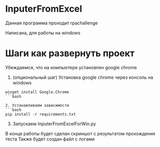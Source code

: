 # InputerFromExcel

Данная программа проходит rpachallenge

Написана, для работы на windows 

# Шаги как развернуть проект

Убеждаемся, что на компьютере установлен google chrome

1. (опциональный шаг) Установка google chrome через консоль на windows
```
winget install Google.Chrome
```bash

2. Устанавливаем зависимости
```bash
pip install -r requirements.txt
```

3. Запускаем InputerFromExcelForWin.py


В конце работы будет сделан скриншот с результатом прохождения теста
Также будет создан файл с логами

